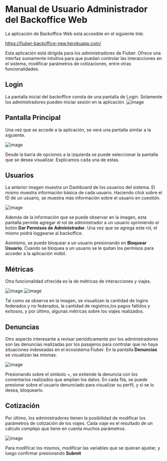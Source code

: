 # Manual de Usuario Administrador del Backoffice Web

La aplicación de Backoffice Web está accesible en el siguiente link:


<https://fiuber-backoffice-new.herokuapp.com/>


Esta aplicación está dirigida para los administradores de Fiuber. Ofrece una interfaz sumamente intuitiva para que puedan controlar las interacciones en el sistema, modificar parámetros de cotizaciones, entre otras funcionalidades.

## Login

La pantalla inicial del backoffice consta de una pantalla de Login. Solamente los administradores pueden iniciar sesión en la aplicación.
![image](https://user-images.githubusercontent.com/71950097/207970583-3483c0b1-6717-4405-8711-a188284dd9b7.png)

## Pantalla Principal

Una vez que se accede a la aplicación, se verá una pantalla similar a la siguiente.

![image](https://user-images.githubusercontent.com/65830097/207943487-48d874ed-c3d1-4e09-b94a-6d2f88557fe6.png)

Desde la barra de opciones a la izquierda se puede seleccionar la pantalla que se desea visualizar. Explicamos cada una de estas.

## Usuarios

La anterior imagen muestra un Dashboard de los usuarios del sistema. El mismo muestra información básica de cada usuario. Haciendo click sobre el ID de un usuario, se muestra más información sobre el usuario en cuestión.

![image](https://user-images.githubusercontent.com/71950097/207976095-e4b1dc26-818b-4cb6-b07c-3ffb363e9b22.png)

Además de la información que se puede observar en la imagen, esta pantalla permite agregar el rol de administrador a un usuario oprimiendo el botón **Dar Permisos de Administrador**. Una vez que se agrega este rol, el mismo podrá loggearse al backoffice. 


Asimismo, se puede bloquear a un usuario presionando en **Bloquear Usuario**. Cuando se bloquea a un usuario se le quitan los permisos para acceder a la aplicación móbil. 

## Métricas

Otra funcionalidad ofrecida es la de métricas de interacciones y viajes. 

![image](https://user-images.githubusercontent.com/71950097/207972341-405af2a4-d968-4401-81e0-b221d3e40200.png)
![image](https://user-images.githubusercontent.com/71950097/207972724-bd352fe0-1cd4-4a6e-8066-fe71380e849b.png)


Tal como se observa en la imagen, se visualizan la cantidad de logins federados y no federados, la cantidad de registros,los pagos fallidos y exitosos, y por último, algunas métricas sobre los viajes realizados.

## Denuncias

Otro aspecto interesante a revisar periódicamente por los administradores son las denuncias realizadas por los pasajeros para controlar que no haya situaciones indeseadas en el ecosistema Fiuber. En la pantalla **Denuncias** se visualizan las mismas. 

![image](https://user-images.githubusercontent.com/71950097/207974529-02dc7bff-0c95-4be9-9d9d-2e808a1e456c.png)

Presionando sobre el símbolo +, se extiende la denuncia con los comentarios realizados que amplían los datos. En cada fila, se puede presionar sobre el usuario denunciado para visualizar su perfil, y si se lo desea, bloquearlo.

## Cotización

Por último, los administradores tienen la posibilidad de modificar los parámetros de cotización de los viajes. Cada viaje es el resultado de un cálculo complejo que tiene en cuenta muchos parámetros.

![image](https://user-images.githubusercontent.com/65830097/207948544-e10905fd-eb4d-4445-a693-4f4d730730ba.png)


Para modificar los mismos, modificar las variables que se quieran ajustar, y luego confirmar presionando **Submit**


